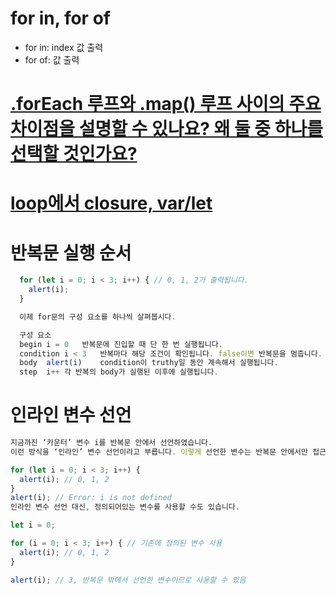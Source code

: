 # for in, for of
* for in: index 값 출력
* for of: 값 출력

# [.forEach 루프와 .map() 루프 사이의 주요 차이점을 설명할 수 있나요? 왜 둘 중 하나를 선택할 것인가요?](https://velog.io/@chris/front-end-interview-handbook-js-1#%EB%8B%A4%EC%9D%8C%EC%9D%B4-iife%EB%A1%9C-%EC%9E%91%EB%8F%99%ED%95%98%EC%A7%80-%EC%95%8A%EB%8A%94-%EC%9D%B4%EC%9C%A0%EB%A5%BC-%EC%84%A4%EB%AA%85%ED%95%98%EC%84%B8%EC%9A%94-function-foo-%EB%A5%BC-iife%EB%A1%9C-%EB%A7%8C%EB%93%A4%EA%B8%B0-%EC%9C%84%ED%95%B4%EC%84%9C%EB%8A%94-%EB%AC%B4%EC%97%87%EC%9D%84-%EB%B0%94%EA%BF%94%EC%95%BC%ED%95%98%EB%82%98%EC%9A%94)


# [loop에서 closure, var/let](https://joshua1988.github.io/web-development/javascript/javascript-interview-3questions/)

# 반복문 실행 순서
```javascript
  for (let i = 0; i < 3; i++) { // 0, 1, 2가 출력됩니다.
    alert(i);
  }

  이제 for문의 구성 요소를 하나씩 살펴봅시다.

  구성 요소		
  begin	i = 0	반복문에 진입할 때 단 한 번 실행됩니다.
  condition	i < 3	반복마다 해당 조건이 확인됩니다. false이면 반복문을 멈춥니다.
  body	alert(i)	condition이 truthy일 동안 계속해서 실행됩니다.
  step	i++	각 반복의 body가 실행된 이후에 실행됩니다.
```

# 인라인 변수 선언
```javascript
지금까진 ‘카운터’ 변수 i를 반복문 안에서 선언하였습니다. 
이런 방식을 ‘인라인’ 변수 선언이라고 부릅니다. 이렇게 선언한 변수는 반복문 안에서만 접근할 수 있습니다.

for (let i = 0; i < 3; i++) {
  alert(i); // 0, 1, 2
}
alert(i); // Error: i is not defined
인라인 변수 선언 대신, 정의되어있는 변수를 사용할 수도 있습니다.

let i = 0;

for (i = 0; i < 3; i++) { // 기존에 정의된 변수 사용
  alert(i); // 0, 1, 2
}

alert(i); // 3, 반복문 밖에서 선언한 변수이므로 사용할 수 있음
```
